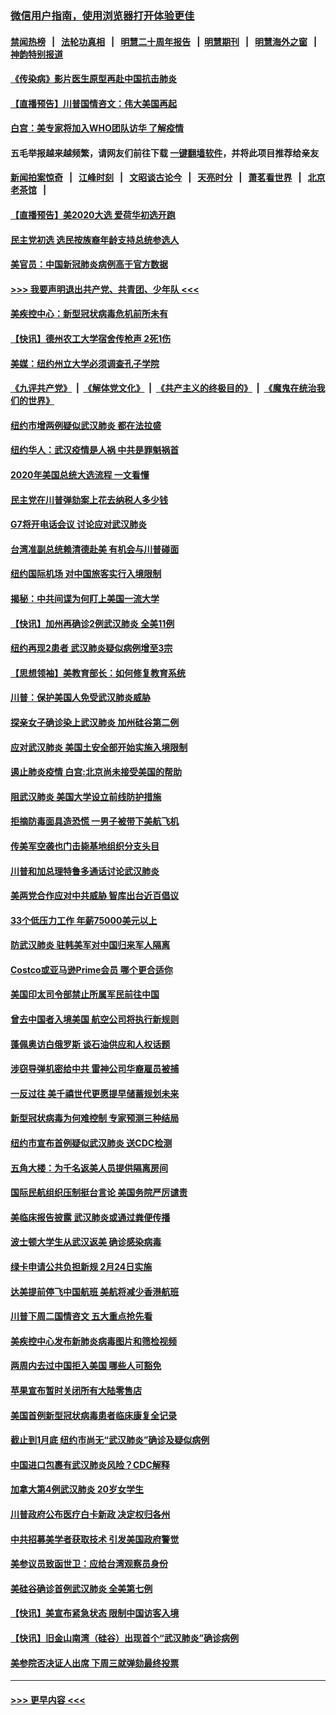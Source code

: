 ### [微信用户指南，使用浏览器打开体验更佳](https://github.com/gfw-breaker/banned-news1/blob/master/indexes/wechat-guide.md?t=0)
#### [禁闻热榜](热点新闻.md?t=0)  &nbsp;&nbsp;|&nbsp;&nbsp; [法轮功真相](https://github.com/gfw-breaker/truth/blob/master/README.md?t=0) &nbsp;&nbsp;|&nbsp;&nbsp; [明慧二十周年报告](https://github.com/gfw-breaker/mh-reports/blob/master/README.md?t=0) &nbsp;&nbsp;|&nbsp;&nbsp;[明慧期刊](https://github.com/gfw-breaker/mh-qikan) &nbsp;&nbsp;|&nbsp;&nbsp; [明慧海外之窗](https://github.com/gfw-breaker/mh-news/blob/master/README.md?t=0) &nbsp;&nbsp;|&nbsp;&nbsp; [神韵特别报道](https://github.com/gfw-breaker/mh-news/blob/master/shenyun.md?t=0)
#### [《传染病》影片医生原型再赴中国抗击肺炎](../pages/nsc412/n11842626.md?t=02040944) 
#### [【直播预告】川普国情咨文：伟大美国再起](../pages/nsc412/n11842079.md?t=02040944) 
#### [白宫：美专家将加入WHO团队访华 了解疫情](../pages/nsc412/n11842198.md?t=02040944) 
#### 五毛举报越来越频繁，请网友们前往下载 [一键翻墙软件](https://github.com/gfw-breaker/ssr-accounts)，并将此项目推荐给亲友
#### [新闻拍案惊奇](https://github.com/gfw-breaker/banned-news1/blob/master/pages/link4.md) &nbsp;&nbsp;|&nbsp;&nbsp; [江峰时刻](https://github.com/gfw-breaker/banned-news1/blob/master/pages/link4.md) &nbsp;&nbsp;|&nbsp;&nbsp; [文昭谈古论今](https://github.com/gfw-breaker/banned-news1/blob/master/pages/link4.md) &nbsp;&nbsp;|&nbsp;&nbsp; [天亮时分](https://github.com/gfw-breaker/banned-news1/blob/master/pages/link4.md) &nbsp;&nbsp;|&nbsp;&nbsp; [萧茗看世界](https://github.com/gfw-breaker/banned-news1/blob/master/pages/link4.md) &nbsp;&nbsp;|&nbsp;&nbsp; [北京老茶馆](https://github.com/gfw-breaker/banned-news1/blob/master/pages/link4.md) &nbsp;&nbsp;|&nbsp;&nbsp; 
#### [【直播预告】美2020大选 爱荷华初选开跑](../pages/nsc412/n11841820.md?t=02040944) 
#### [民主党初选 选民按族裔年龄支持总统参选人](../pages/nsc412/n11842239.md?t=02040944) 
#### [美官员：中国新冠肺炎病例高于官方数据](../pages/nsc412/n11842452.md?t=02040944) 
#### [>>> 我要声明退出共产党、共青团、少年队 <<<](https://github.com/begood0513/goodnews/blob/master/quit/letter.md) 
#### [美疾控中心：新型冠状病毒危机前所未有](../pages/nsc412/n11842406.md?t=02040944) 
#### [【快讯】德州农工大学宿舍传枪声 2死1伤](../pages/nsc412/n11842279.md?t=02040944) 
#### [美媒：纽约州立大学必须调查孔子学院](../pages/nsc412/n11840637.md?t=02040944) 
#### [《九评共产党》](https://github.com/begood0513/9ping.md/blob/master/README.md) &nbsp;|&nbsp; [《解体党文化》](../../../../jtdwh.md/blob/master/README.md)  &nbsp;|&nbsp; [《共产主义的终极目的》](../../../../gczydzjmd.md/blob/master/README.md) &nbsp;|&nbsp; [《魔鬼在统治我们的世界》](../../../../mgztzwmdsj.md/blob/master/README.md) 
#### [纽约市增两例疑似武汉肺炎 都在法拉盛](../pages/nsc412/n11840625.md?t=02040944) 
#### [纽约华人：武汉疫情是人祸 中共是罪魁祸首](../pages/nsc412/n11840631.md?t=02040944) 
#### [2020年美国总统大选流程 一文看懂](../pages/nsc412/n11842056.md?t=02040944) 
#### [民主党在川普弹劾案上花去纳税人多少钱](../pages/nsc412/n11841941.md?t=02040944) 
#### [G7将开电话会议 讨论应对武汉肺炎](../pages/nsc412/n11841658.md?t=02040944) 
#### [台湾准副总统赖清德赴美 有机会与川普碰面](../pages/nsc412/n11841332.md?t=02040944) 
#### [纽约国际机场  对中国旅客实行入境限制](../pages/nsc412/n11840619.md?t=02040944) 
#### [揭秘：中共间谍为何盯上美国一流大学](../pages/nsc412/n11840270.md?t=02040944) 
#### [【快讯】加州再确诊2例武汉肺炎 全美11例](../pages/nsc412/n11840339.md?t=02040944) 
#### [纽约再现2患者 武汉肺炎疑似病例增至3宗](../pages/nsc412/n11840010.md?t=02040944) 
#### [【思想领袖】美教育部长：如何修复教育系统](../pages/nsc412/n11690865.md?t=02040944) 
#### [川普：保护美国人免受武汉肺炎威胁](../pages/nsc412/n11839718.md?t=02040944) 
#### [探亲女子确诊染上武汉肺炎 加州硅谷第二例](../pages/nsc412/n11839784.md?t=02040944) 
#### [应对武汉肺炎 美国土安全部开始实施入境限制](../pages/nsc412/n11839729.md?t=02040944) 
#### [遏止肺炎疫情 白宫:北京尚未接受美国的帮助](../pages/nsc412/n11839660.md?t=02040944) 
#### [阻武汉肺炎 美国大学设立前线防护措施](../pages/nsc412/n11839479.md?t=02040944) 
#### [拒摘防毒面具造恐慌 一男子被带下美航飞机](../pages/nsc412/n11839455.md?t=02040944) 
#### [传美军空袭也门击毙基地组织分支头目](../pages/nsc412/n11839210.md?t=02040944) 
#### [川普和加总理特鲁多通话讨论武汉肺炎](../pages/nsc412/n11839128.md?t=02040944) 
#### [美两党合作应对中共威胁 智库出台近百倡议](../pages/nsc412/n11838437.md?t=02040944) 
#### [33个低压力工作 年薪75000美元以上](../pages/nsc412/n11834441.md?t=02040944) 
#### [防武汉肺炎 驻韩美军对中国归来军人隔离](../pages/nsc412/n11838970.md?t=02040944) 
#### [Costco或亚马逊Prime会员 哪个更合适你](../pages/nsc412/n11834459.md?t=02040944) 
#### [美国印太司令部禁止所属军民前往中国](../pages/nsc412/n11838418.md?t=02040944) 
#### [曾去中国者入境美国 航空公司将执行新规则](../pages/nsc412/n11838375.md?t=02040944) 
#### [蓬佩奥访白俄罗斯 谈石油供应和人权话题](../pages/nsc412/n11838242.md?t=02040944) 
#### [涉窃导弹机密给中共 雷神公司华裔雇员被捕](../pages/nsc412/n11838129.md?t=02040944) 
#### [一反过往 美千禧世代更愿提早储蓄规划未来](../pages/nsc412/n11837601.md?t=02040944) 
#### [新型冠状病毒为何难控制 专家预测三种结局](../pages/nsc412/n11838002.md?t=02040944) 
#### [纽约市宣布首例疑似武汉肺炎 送CDC检测](../pages/nsc412/n11837852.md?t=02040944) 
#### [五角大楼：为千名返美人员提供隔离房间](../pages/nsc412/n11837831.md?t=02040944) 
#### [国际民航组织压制挺台言论 美国务院严厉谴责](../pages/nsc412/n11837791.md?t=02040944) 
#### [美临床报告披露 武汉肺炎或通过粪便传播](../pages/nsc412/n11837626.md?t=02040944) 
#### [波士顿大学生从武汉返美 确诊感染病毒](../pages/nsc412/n11837580.md?t=02040944) 
#### [绿卡申请公共负担新规 2月24日实施](../pages/nsc412/n11836634.md?t=02040944) 
#### [达美提前停飞中国航班 美航将减少香港航班](../pages/nsc412/n11837649.md?t=02040944) 
#### [川普下周二国情咨文 五大重点抢先看](../pages/nsc412/n11837512.md?t=02040944) 
#### [美疾控中心发布新肺炎病毒图片和筛检视频](../pages/nsc412/n11837491.md?t=02040944) 
#### [两周内去过中国拒入美国 哪些人可豁免](../pages/nsc412/n11837400.md?t=02040944) 
#### [苹果宣布暂时关闭所有大陆零售店](../pages/nsc412/n11837097.md?t=02040944) 
#### [美国首例新型冠状病毒患者临床康复全记录](../pages/nsc412/n11836513.md?t=02040944) 
#### [截止到1月底  纽约市尚无“武汉肺炎”确诊及疑似病例](../pages/nsc412/n11836657.md?t=02040944) 
#### [中国进口包裹有武汉肺炎风险？CDC解释](../pages/nsc412/n11836321.md?t=02040944) 
#### [加拿大第4例武汉肺炎 20岁女学生](../pages/nsc412/n11836537.md?t=02040944) 
#### [川普政府公布医疗白卡新政 决定权归各州](../pages/nsc412/n11836336.md?t=02040944) 
#### [中共招募美学者获取技术 引发美国政府警觉](../pages/nsc412/n11836277.md?t=02040944) 
#### [美参议员致函世卫：应给台湾观察员身份](../pages/nsc412/n11836183.md?t=02040944) 
#### [美硅谷确诊首例武汉肺炎 全美第七例](../pages/nsc412/n11836093.md?t=02040944) 
#### [【快讯】美宣布紧急状态 限制中国访客入境](../pages/nsc412/n11836030.md?t=02040944) 
#### [【快讯】旧金山南湾（硅谷）出现首个“武汉肺炎”确诊病例](../pages/nsc412/n11836084.md?t=02040944) 
#### [美参院否决证人出席 下周三就弹劾最终投票](../pages/nsc412/n11835900.md?t=02040944) 

----
#### [ >>> 更早内容 <<< ](../indexes/nsc412-earlier.md)

